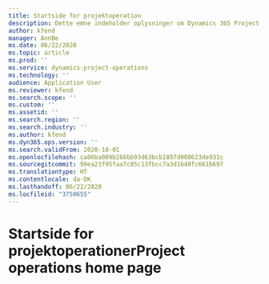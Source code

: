 ```yaml
---
title: Startside for projektoperation
description: Dette emne indeholder oplysninger om Dynamics 365 Project-operationer.
author: kfend
manager: AnnBe
ms.date: 06/22/2020
ms.topic: article
ms.prod: ''
ms.service: dynamics-project-operations
ms.technology: ''
audience: Application User
ms.reviewer: kfend
ms.search.scope: ''
ms.custom: ''
ms.assetid: ''
ms.search.region: ''
ms.search.industry: ''
ms.author: kfend
ms.dyn365.ops.version: ''
ms.search.validFrom: 2020-10-01
ms.openlocfilehash: ca06ba009b266bb93d63bcb1897d008623de931c
ms.sourcegitcommit: 99ea23f95faa7c85c13fbcc7a3d1b40fc661b697
ms.translationtype: HT
ms.contentlocale: da-DK
ms.lasthandoff: 06/22/2020
ms.locfileid: "3750655"
---
```

# <a name="project-operations-home-page"></a><span data-ttu-id="40bf3-103">Startside for projektoperationer</span><span class="sxs-lookup"><span data-stu-id="40bf3-103">Project operations home page</span></span>

